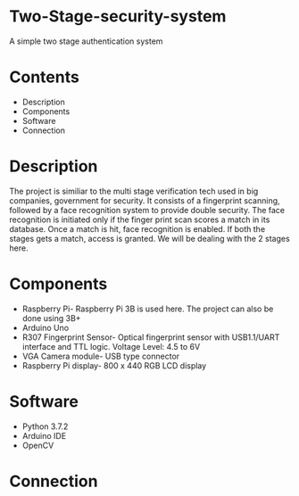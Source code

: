 # Two-Stage-security-system
A simple two stage authentication system 
# Contents
- Description
- Components
- Software
- Connection
# Description
The project is similiar to the multi stage verification tech used in big companies, government for security. It consists of a fingerprint scanning, followed by a face recognition system to provide double security. The face recognition is initiated only if the finger print scan scores a match in its database. Once a match is hit, face recognition is enabled. If both the stages gets a match, access is granted. We will be dealing with the 2 stages here.
# Components
- Raspberry Pi-
Raspberry Pi 3B is used here. The project can also be done using 3B+ 
- Arduino Uno
- R307 Fingerprint Sensor-
Optical fingerprint sensor with USB1.1/UART interface and TTL logic.
Voltage Level: 4.5 to 6V
- VGA Camera module- 
USB type connector
- Raspberry Pi display- 800 x 440 RGB LCD display
# Software
- Python 3.7.2
- Arduino IDE
- OpenCV
# Connection

